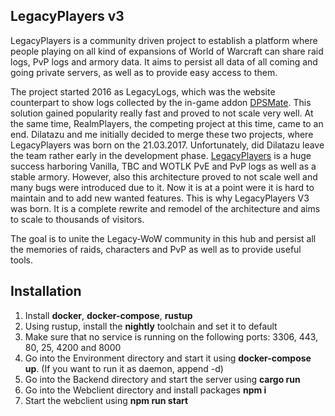 ## LegacyPlayers v3
LegacyPlayers is a community driven project to establish a platform where people
playing on all kind of expansions of World of Warcraft can share raid logs, PvP logs
and armory data. It aims to persist all data of all coming and going private servers,
as well as to provide easy access to them.

The project started 2016 as LegacyLogs, which was the website counterpart to show logs 
collected by the in-game addon [DPSMate](https://github.com/Geigerkind/DPSMate).
This solution gained popularity really fast
and proved to not scale very well. At the same time, RealmPlayers, the competing
project at this time, came to an end. Dilatazu and me initially decided to merge these two
projects, where LegacyPlayers was born on the 21.03.2017. Unfortunately, did Dilatazu
leave the team rather early in the development phase. [LegacyPlayers](https://github.com/Geigerkind/Legacyplayers)
is a huge success harboring Vanilla, TBC and WOTLK PvE and PvP logs as well as a stable armory.
However, also this architecture proved to not scale well and many bugs were introduced due
to it. Now it is at a point were it is hard to maintain and to add new wanted features.
This is why LegacyPlayers V3 was born. It is a complete rewrite and remodel of the
architecture and aims to scale to thousands of visitors. 

The goal is to unite the Legacy-WoW community in this hub and persist all the memories
of raids, characters and PvP as well as to provide useful tools.

## Installation
1. Install **docker**, **docker-compose**, **rustup**
2. Using rustup, install the **nightly** toolchain and set it to default
3. Make sure that no service is running on the following ports: 3306, 443, 80, 25, 4200 and 8000
4. Go into the Environment directory and start it using **docker-compose up**. (If you want to run it as daemon, append -d)
5. Go into the Backend directory and start the server using **cargo run**
6. Go into the Webclient directory and install packages **npm i**
7. Start the webclient using **npm run start**
